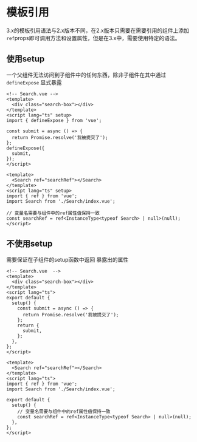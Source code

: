 # 模板引用

3.x的模板引用语法与2.x版本不同，在2.x版本只需要在需要引用的组件上添加`ref`props即可调用方法和设置属性，但是在3.x中，需要使用特定的语法。

## 使用setup

一个父组件无法访问到子组件中的任何东西，除非子组件在其中通过 `defineExpose` 显式暴露

```vue
<!-- Search.vue -->
<template>
  <div class="search-box"></div>
</template>
<script lang="ts" setup>
import { defineExpose } from 'vue';

const submit = async () => {
  return Promise.resolve('我被提交了');
};
defineExpose({
  submit,
});
</script>
```

```vue
<template>
  <Search ref="searchRef"></Search>
</template>
<script lang="ts" setup>
import { ref } from 'vue';
import Search from './Search/index.vue';

// 变量名需要与组件中的ref属性值保持一致
const searchRef = ref<InstanceType<typeof Search> | null>(null);
</script>
```

## 不使用setup

需要保证在子组件的setup函数中返回 暴露出的属性

```vue
<!-- Search.vue  -->
<template>
  <div class="search-box"></div>
</template>
<script lang="ts">
export default {
  setup() {
    const submit = async () => {
      return Promise.resolve('我被提交了');
    };
    return {
      submit,
    };
  },
};
</script>
```

```vue
<template>
  <Search ref="searchRef"></Search>
</template>
<script lang="ts">
import { ref } from 'vue';
import Search from './Search/index.vue';

export default {
  setup() {
    // 变量名需要与组件中的ref属性值保持一致
    const searchRef = ref<InstanceType<typeof Search> | null>(null);
  },
};
</script>
```
